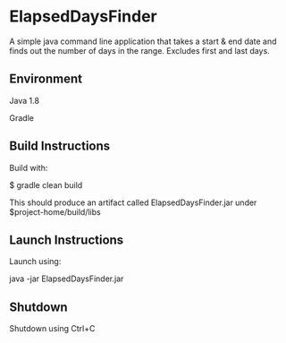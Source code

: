 # ElapsedDaysFinder
A simple java command line application that takes a start & end date and finds out the number of days in the range. Excludes first and last days.

## Environment
Java 1.8

Gradle

## Build Instructions
Build with:

$ gradle clean build

This should produce an artifact called ElapsedDaysFinder.jar under $project-home/build/libs

## Launch Instructions

Launch using:

java -jar ElapsedDaysFinder.jar

## Shutdown
Shutdown using Ctrl+C



